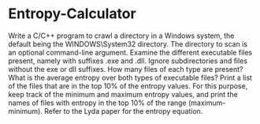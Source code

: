 # Entropy-Calculator
Write a C/C++ program to crawl a directory in a Windows system, the default being the WINDOWS\System32 directory. The directory to scan is an optional command-line argument. Examine the different executable files present, namely with suffixes .exe and .dll. Ignore subdirectories and files without the exe or dll suffixes. How many files of each type are present? What is the average entropy over both types of executable files? Print a list of the files that are in the top 10% of the entropy values. For this purpose, keep track of the minimum and maximum entropy values, and print the names of files with entropy in the top 10% of the range (maximum-minimum). Refer to the Lyda paper for the entropy equation.
